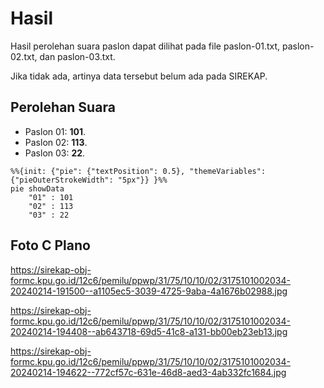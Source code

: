 # Hasil

Hasil perolehan suara paslon dapat dilihat pada file paslon-01.txt, paslon-02.txt, dan paslon-03.txt.

Jika tidak ada, artinya data tersebut belum ada pada SIREKAP.

## Perolehan Suara

 * Paslon 01: **101**.
 * Paslon 02: **113**.
 * Paslon 03: **22**.

```mermaid
%%{init: {"pie": {"textPosition": 0.5}, "themeVariables": {"pieOuterStrokeWidth": "5px"}} }%%
pie showData
    "01" : 101
    "02" : 113
    "03" : 22
```
## Foto C Plano

https://sirekap-obj-formc.kpu.go.id/12c6/pemilu/ppwp/31/75/10/10/02/3175101002034-20240214-191500--a1105ec5-3039-4725-9aba-4a1676b02988.jpg

https://sirekap-obj-formc.kpu.go.id/12c6/pemilu/ppwp/31/75/10/10/02/3175101002034-20240214-194408--ab643718-69d5-41c8-a131-bb00eb23eb13.jpg

https://sirekap-obj-formc.kpu.go.id/12c6/pemilu/ppwp/31/75/10/10/02/3175101002034-20240214-194622--772cf57c-631e-46d8-aed3-4ab332fc1684.jpg
